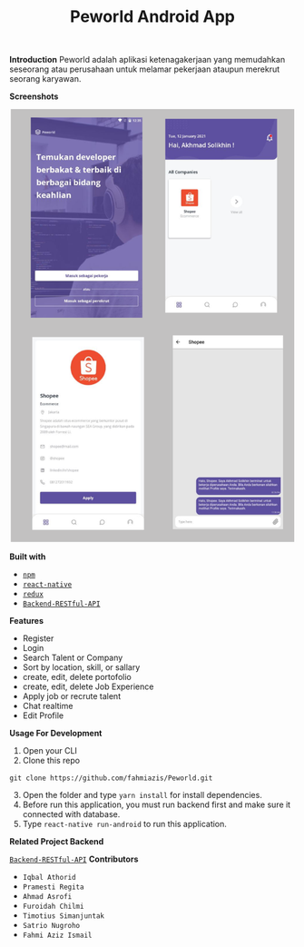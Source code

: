 <h1 align='center'>Peworld Android App</h1>

<br>

**Introduction**
Peworld adalah aplikasi ketenagakerjaan yang memudahkan seseorang atau perusahaan untuk melamar pekerjaan ataupun merekrut seorang karyawan.

**Screenshots**

<p align='center'>
<img width="500" src="https://github.com/fahmiazis/coba/blob/master/peworld.png" />
</p>

**Built with**

- [`npm`](https://www.npmjs.com/get-npm)
- [`react-native`](https://reactnative.dev/)
- [`redux`](https://redux.js.org/introduction/getting-started)
- [`Backend-RESTful-API`](https://github.com/fahmiazis/Peworld-Backend)

**Features**

- Register
- Login
- Search Talent or Company
- Sort by location, skill, or sallary
- create, edit, delete portofolio
- create, edit, delete Job Experience
- Apply job or recrute talent
- Chat realtime
- Edit Profile

**Usage For Development**

1. Open your CLI
2. Clone this repo

```
git clone https://github.com/fahmiazis/Peworld.git
```

3. Open the folder and type `yarn install` for install dependencies.
4. Before run this application, you must run backend first and make sure it connected with database.
5. Type `react-native run-android` to run this application.

**Related Project Backend**

[`Backend-RESTful-API`](https://github.com/fahmiazis/Peworld-Backend)
**Contributors**

* `Iqbal Athorid`
* `Pramesti Regita`
* `Ahmad Asrofi`
* `Furoidah Chilmi`
* `Timotius Simanjuntak`
* `Satrio Nugroho`
* `Fahmi Aziz Ismail`
